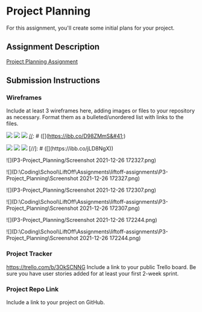 # Project Planning
For this assignment, you'll create some initial plans for your project.

## Assignment Description
[Project Planning Assignment](https://education.launchcode.org/liftoff/modules/assignments/project-planning)

## Submission Instructions

### Wireframes

Include at least 3 wireframes here, adding images or files to your repository as necessary. Format them as a bulleted/unordered list with links to the files.

[//]: # (P3-Project_Planning/Screenshot 2021-12-26 172307.png)
[//]: # (https://ibb.co/D98ZMmS)
<img src="https://ibb.co/D98ZMmS"/>
<img src="https://ibb.co/jLD8NgX"/>
<img src="https://ibb.co/mC4BLcD"/>
[](https://ibb.co/D98ZMmS)
[](https://ibb.co/jLD8NgX)
[](https://ibb.co/mC4BLcD)
[//]: # ([]&#40;https://ibb.co/D98ZMmS&#41;)

[//]: # (https://ibb.co/jLD8NgX)

<img src="https://ibb.co/mC4BLcD">
<img src="https://ibb.co/jLD8NgX">
<img src="https://ibb.co/D98ZMmS">
[//]: # ([]&#40;https://ibb.co/jLD8NgX&#41;)

[//]: # (https://ibb.co/mC4BLcD)

[//]: # ([]&#40;https://ibb.co/mC4BLcD&#41;)
![](P3-Project_Planning/Screenshot 2021-12-26 172327.png)

![](D:\Coding\School\LiftOff\Assignments\liftoff-assignments\P3-Project_Planning\Screenshot 2021-12-26 172327.png)

![](P3-Project_Planning/Screenshot 2021-12-26 172307.png)


![](D:\Coding\School\LiftOff\Assignments\liftoff-assignments\P3-Project_Planning\Screenshot 2021-12-26 172307.png)

![](P3-Project_Planning/Screenshot 2021-12-26 172244.png)

![](D:\Coding\School\LiftOff\Assignments\liftoff-assignments\P3-Project_Planning\Screenshot 2021-12-26 172244.png)

### Project Tracker

https://trello.com/b/3OkSCNNG
[](https://trello.com/b/3OkSCNNG)
Include a link to your public Trello board. Be sure you have user stories added for at least your first 2-week sprint.

### Project Repo Link
[](https://github.com/M-Techner/MedInfoTracker.git)
Include a link to your project on GitHub.

